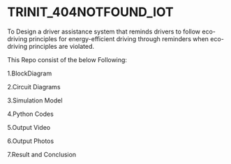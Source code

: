 # TRINIT_404NOTFOUND_IOT
To Design a driver assistance system that reminds drivers to follow eco-driving principles for energy-efficient driving  through reminders when eco-driving principles are violated.

This Repo consist of the below Following:

1.BlockDiagram

2.Circuit Diagrams

3.Simulation Model

4.Python Codes

5.Output Video

6.Output Photos

7.Result and Conclusion
